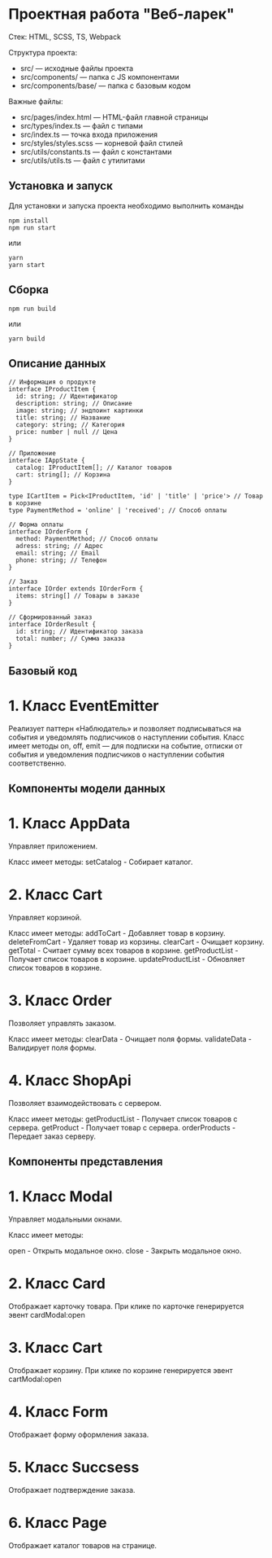 # Проектная работа "Веб-ларек"

Стек: HTML, SCSS, TS, Webpack

Структура проекта:
- src/ — исходные файлы проекта
- src/components/ — папка с JS компонентами
- src/components/base/ — папка с базовым кодом

Важные файлы:
- src/pages/index.html — HTML-файл главной страницы
- src/types/index.ts — файл с типами
- src/index.ts — точка входа приложения
- src/styles/styles.scss — корневой файл стилей
- src/utils/constants.ts — файл с константами
- src/utils/utils.ts — файл с утилитами

## Установка и запуск
Для установки и запуска проекта необходимо выполнить команды

```
npm install
npm run start
```

или

```
yarn
yarn start
```
## Сборка

```
npm run build
```

или

```
yarn build
```

## Описание данных

```
// Информация о продукте
interface IProductItem {
  id: string; // Идентификатор
  description: string; // Описание
  image: string; // эндпоинт картинки
  title: string; // Название
  category: string; // Категория
  price: number | null // Цена
}

// Приложение
interface IAppState {
  catalog: IProductItem[]; // Каталог товаров
  cart: string[]; // Корзина
}

type ICartItem = Pick<IProductItem, 'id' | 'title' | 'price'> // Товар в корзине
type PaymentMethod = 'online' | 'received'; // Способ оплаты

// Форма оплаты
interface IOrderForm {
  method: PaymentMethod; // Способ оплаты
  adress: string; // Адрес
  email: string; // Email
  phone: string; // Телефон
}

// Заказ
interface IOrder extends IOrderForm {
  items: string[] // Товары в заказе
}

// Сформированный заказ
interface IOrderResult {
  id: string; // Идентификатор заказа
  total: number; // Сумма заказа
}
```

## Базовый код

# 1. Класс EventEmitter

Реализует паттерн «Наблюдатель» и позволяет подписываться на события и уведомлять подписчиков
о наступлении события.
Класс имеет методы on, off, emit — для подписки на событие, отписки от события и уведомления
подписчиков о наступлении события соответственно.

## Компоненты модели данных

# 1. Класс AppData

Управляет приложением.

Класс имеет методы:
setCatalog - Собирает каталог.

# 2. Класс Cart

Управляет корзиной.

Класс имеет методы:
addToCart - Добавляет товар в корзину.
deleteFromCart - Удаляет товар из корзины.
clearCart - Очищает корзину.
getTotal - Считает сумму всех товаров в корзине.
getProductList - Получает список товаров в корзине.
updateProductList - Обновляет список товаров в корзине.

# 3. Класс Order

Позволяет управлять заказом.

Класс имеет методы:
clearData - Очищает поля формы.
validateData - Валидирует поля формы.

# 4. Класс ShopApi

Позволяет взаимодействовать с сервером.

Класс имеет методы:
getProductList - Получает список товаров с сервера.
getProduct - Получает товар с сервера.
orderProducts - Передает заказ серверу.

## Компоненты представления

# 1. Класс Modal

Управляет модальными окнами.

Класс имеет методы:

open - Открыть модальное окно.
close - Закрыть модальное окно.

# 2. Класс Card

Отображает карточку товара.
При клике по карточке генерируется эвент cardModal:open

# 3. Класс Cart

Отображает корзину.
При клике по корзине генерируется эвент cartModal:open

# 4. Класс Form

Отображает форму оформления заказа.

# 5. Класс Succsess

Отображает подтверждение заказа.

# 6. Класс Page

Отображает каталог товаров на странице.